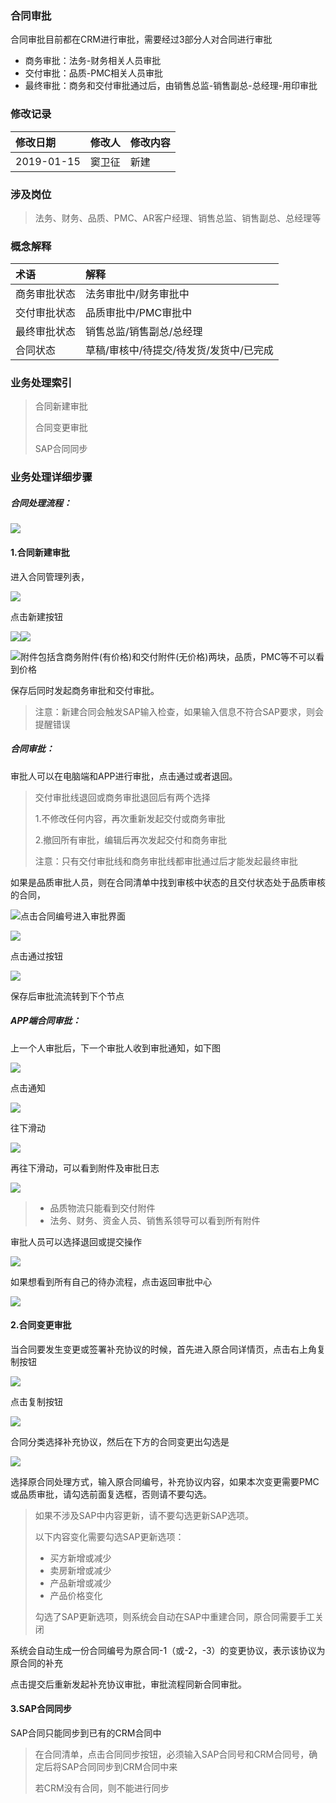 ### 合同审批

合同审批目前都在CRM进行审批，需要经过3部分人对合同进行审批

* 商务审批：法务-财务相关人员审批
* 交付审批：品质-PMC相关人员审批
* 最终审批：商务和交付审批通过后，由销售总监-销售副总-总经理-用印审批

### 修改记录

| 修改日期 | 修改人 | 修改内容 |
| :--- | :--- | :--- |
| 2019-01-15 | 窦卫征 | 新建 |

### 涉及岗位

> 法务、财务、品质、PMC、AR客户经理、销售总监、销售副总、总经理等

### 概念解释

| 术语 | 解释 |
| :--- | :--- |
| 商务审批状态 | 法务审批中/财务审批中 |
| 交付审批状态 | 品质审批中/PMC审批中 |
| 最终审批状态 | 销售总监/销售副总/总经理 |
| 合同状态 | 草稿/审核中/待提交/待发货/发货中/已完成 |

### 业务处理索引

> 合同新建审批
>
> 合同变更审批
>
> SAP合同同步

### 业务处理详细步骤

##### 合同处理流程：

![](/assets/htsplc2811.png)

#### 1.合同新建审批

进入合同管理列表，

![](/assets/htlbym2810.png)

点击新建按钮

![](/assets/htjbxxlr2811.png)![](/assets/htzyxxlr28101.png)

![](/assets/htqtxxlr2882.png)附件包括含商务附件\(有价格\)和交付附件\(无价格\)两块，品质，PMC等不可以看到价格

保存后同时发起商务审批和交付审批。

> 注意：新建合同会触发SAP输入检查，如果输入信息不符合SAP要求，则会提醒错误

##### 合同审批：

审批人可以在电脑端和APP进行审批，点击通过或者退回。

> 交付审批线退回或商务审批退回后有两个选择
>
> 1.不修改任何内容，再次重新发起交付或商务审批
>
> 2.撤回所有审批，编辑后再次发起交付和商务审批
>
> 注意：只有交付审批线和商务审批线都审批通过后才能发起最终审批

如果是品质审批人员，则在合同清单中找到审核中状态的且交付状态处于品质审核的合同，

![](/assets/pzshqdl281.png)点击合同编号进入审批界面

![](/assets/sptgsz281011.png)

点击通过按钮

![](/assets/PZshok2811.png)

保存后审批流流转到下个节点

##### APP端合同审批：

上一个人审批后，下一个审批人收到审批通知，如下图

![](/assets/appdsdsptz1830.png)

点击通知

![](/assets/spxx1831.png)

往下滑动

![](/assets/htxxck1831.png)

再往下滑动，可以看到附件及审批日志

![](/assets/spfjjrz1835.png)

> * 品质物流只能看到交付附件
> * 法务、财务、资金人员、销售系领导可以看到所有附件

审批人员可以选择退回或提交操作

![](/assets/spxx1838191.png)

如果想看到所有自己的待办流程，点击返回审批中心

![](/assets/spzx184011.png)

#### 2.合同变更审批

当合同要发生变更或签署补充协议的时候，首先进入原合同详情页，点击右上角复制按钮

![](/assets/fzht1310.png)

点击复制按钮

![](/assets/htfl1311.png)

合同分类选择补充协议，然后在下方的合同变更出勾选是

![](/assets/htbgal12313.png)

选择原合同处理方式，输入原合同编号，补充协议内容，如果本次变更需要PMC或品质审批，请勾选前面复选框，否则请不要勾选。

> 如果不涉及SAP中内容更新，请不要勾选更新SAP选项。
>
> 以下内容变化需要勾选SAP更新选项：
>
> * 买方新增或减少
> * 卖房新增或减少
> * 产品新增或减少
> * 产品价格变化
>
> 勾选了SAP更新选项，则系统会自动在SAP中重建合同，原合同需要手工关闭

系统会自动生成一份合同编号为原合同-1（或-2，-3）的变更协议，表示该协议为原合同的补充

点击提交后重新发起补充协议审批，审批流程同新合同审批。

#### 3.SAP合同同步

SAP合同只能同步到已有的CRM合同中

> 在合同清单，点击合同同步按钮，必须输入SAP合同号和CRM合同号，确定后将SAP合同同步到CRM合同中来
>
> 若CRM没有合同，则不能进行同步



